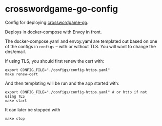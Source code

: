 # crosswordgame-go-config

Config for deploying [crosswordgame-go](https://github.com/mcoot/crosswordgame-go).

Deploys in docker-compose with Envoy in front.

The docker-compose.yaml and envoy.yaml are templated out based on one of the configs 
in `configs` – with or without TLS. You will want to change the dns/email.

If using TLS, you should first renew the cert with:

```shell
export CONFIG_FILE="./configs/config-https.yaml"
make renew-cert
```

And then templating will be run and the app started with:

```shell
export CONFIG_FILE="./configs/config-https.yaml" # or http if not using TLS
make start
```

It can later be stopped with

```shell
make stop
```
